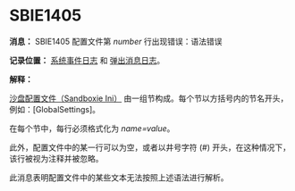 # SBIE1405

**消息：** SBIE1405 配置文件第 _number_ 行出现错误：语法错误

**记录位置：** [系统事件日志](SystemEventLog.md) 和 [弹出消息日志](PopupMessageLog.md)。

**解释：**

[沙盘配置文件（Sandboxie Ini）](SandboxieIni.md) 由一组节构成。每个节以方括号内的节名开头，例如：[GlobalSettings]。

在每个节中，每行必须格式化为 _name=value_。

此外，配置文件中的某一行可以为空，或者以井号字符 (#) 开头，在这种情况下，该行被视为注释并被忽略。

此消息表明配置文件中的某些文本无法按照上述语法进行解析。
